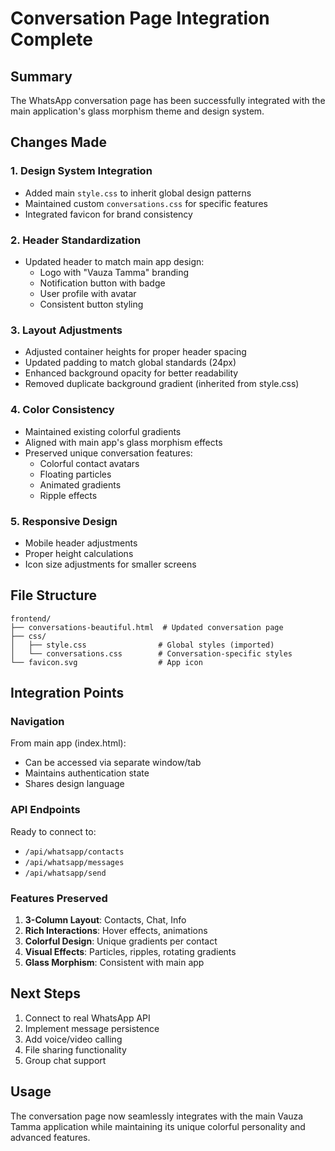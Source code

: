 # Conversation Page Integration Complete

## Summary
The WhatsApp conversation page has been successfully integrated with the main application's glass morphism theme and design system.

## Changes Made

### 1. Design System Integration
- Added main `style.css` to inherit global design patterns
- Maintained custom `conversations.css` for specific features
- Integrated favicon for brand consistency

### 2. Header Standardization
- Updated header to match main app design:
  - Logo with "Vauza Tamma" branding
  - Notification button with badge
  - User profile with avatar
  - Consistent button styling

### 3. Layout Adjustments
- Adjusted container heights for proper header spacing
- Updated padding to match global standards (24px)
- Enhanced background opacity for better readability
- Removed duplicate background gradient (inherited from style.css)

### 4. Color Consistency
- Maintained existing colorful gradients
- Aligned with main app's glass morphism effects
- Preserved unique conversation features:
  - Colorful contact avatars
  - Floating particles
  - Animated gradients
  - Ripple effects

### 5. Responsive Design
- Mobile header adjustments
- Proper height calculations
- Icon size adjustments for smaller screens

## File Structure
```
frontend/
├── conversations-beautiful.html  # Updated conversation page
├── css/
│   ├── style.css                # Global styles (imported)
│   └── conversations.css        # Conversation-specific styles
└── favicon.svg                  # App icon

```

## Integration Points

### Navigation
From main app (index.html):
- Can be accessed via separate window/tab
- Maintains authentication state
- Shares design language

### API Endpoints
Ready to connect to:
- `/api/whatsapp/contacts`
- `/api/whatsapp/messages`
- `/api/whatsapp/send`

### Features Preserved
1. **3-Column Layout**: Contacts, Chat, Info
2. **Rich Interactions**: Hover effects, animations
3. **Colorful Design**: Unique gradients per contact
4. **Visual Effects**: Particles, ripples, rotating gradients
5. **Glass Morphism**: Consistent with main app

## Next Steps
1. Connect to real WhatsApp API
2. Implement message persistence
3. Add voice/video calling
4. File sharing functionality
5. Group chat support

## Usage
The conversation page now seamlessly integrates with the main Vauza Tamma application while maintaining its unique colorful personality and advanced features.